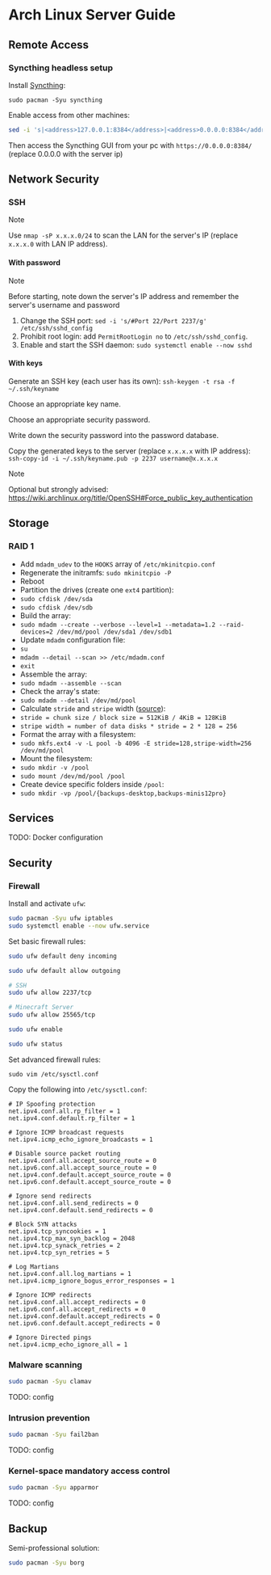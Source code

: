 # Arch Linux Server Guide

<!-- TODO: add SSH setup -->
<!-- TODO: add ufw setup -->
<!-- TODO: add git setup -->
<!-- TODO: add tmux setup -->
<!-- TODO: add basic neovim setup -->
<!-- TODO: add docker setup, lazydocker as dashboard -->
<!-- TODO: add minecraft server setup -->

## Remote Access

### Syncthing headless setup

Install [Syncthing](https://wiki.archlinux.org/title/Syncthing):

`sudo pacman -Syu syncthing`

Enable access from other machines:

```sh
sed -i 's|<address>127.0.0.1:8384</address>|<address>0.0.0.0:8384</address>|g' "~/.local/state/syncthing/config.xml"
```

Then access the Syncthing GUI from your pc with `https://0.0.0.0:8384/` (replace 0.0.0.0 with the server ip)

## Network Security

### SSH

> [!NOTE]
> Use `nmap -sP x.x.x.0/24` to scan the LAN for the server's IP (replace `x.x.x.0` with LAN IP address).

#### With password

> [!NOTE]
> Before starting, note down the server's IP address and remember the server's username and password

1. Change the SSH port: `sed -i 's/#Port 22/Port 2237/g' /etc/ssh/sshd_config`
2. Prohibit root login: add `PermitRootLogin no` to `/etc/ssh/sshd_config`.
3. Enable and start the SSH daemon: `sudo systemctl enable --now sshd`

#### With keys

Generate an SSH key (each user has its own): `ssh-keygen -t rsa -f ~/.ssh/keyname`

Choose an appropriate key name.

Choose an appropriate security password.

Write down the security password into the password database.

Copy the generated keys to the server (replace `x.x.x.x` with IP address): `ssh-copy-id -i ~/.ssh/keyname.pub -p 2237 username@x.x.x.x`

> [!NOTE]
> Optional but strongly advised: https://wiki.archlinux.org/title/OpenSSH#Force_public_key_authentication

## Storage

### RAID 1

<!-- https://wiki.archlinux.org/title/RAID#Installation -->
<!-- https://wiki.archlinux.org/title/RAID#Configure_mkinitcpio -->

<!-- https://en.wikipedia.org/wiki/Comparison_of_file_systems#Limits -->
<!-- https://en.wikipedia.org/wiki/Comparison_of_file_systems#Features -->

<!-- https://wiki.archlinux.org/title/RAID#Monitoring -->
<!-- https://wiki.archlinux.org/title/RAID#RAID_Maintenance -->

- Add `mdadm_udev` to the `HOOKS` array of `/etc/mkinitcpio.conf`
- Regenerate the initramfs: `sudo mkinitcpio -P`
- Reboot
- Partition the drives (create one `ext4` partition):
- `sudo cfdisk /dev/sda`
- `sudo cfdisk /dev/sdb`
- Build the array:
- `sudo mdadm --create --verbose --level=1 --metadata=1.2 --raid-devices=2 /dev/md/pool /dev/sda1 /dev/sdb1`
- Update `mdadm` configuration file:
- `su`
- `mdadm --detail --scan >> /etc/mdadm.conf`
- `exit`
- Assemble the array:
- `sudo mdadm --assemble --scan`
- Check the array's state:
- `sudo mdadm --detail /dev/md/pool`
- Calculate `stride` and `stripe` width ([source](https://wiki.archlinux.org/title/RAID#Calculating_the_stride_and_stripe_width)):
- `stride = chunk size / block size = 512KiB / 4KiB = 128KiB`
- `stripe width = number of data disks * stride = 2 * 128 = 256`
- Format the array with a filesystem: 
- `sudo mkfs.ext4 -v -L pool -b 4096 -E stride=128,stripe-width=256 /dev/md/pool`
- Mount the filesystem: 
- `sudo mkdir -v /pool`
- `sudo mount /dev/md/pool /pool`
-  Create device specific folders inside `/pool`:
- `sudo mkdir -vp /pool/{backups-desktop,backups-minis12pro}`

## Services

TODO: Docker configuration

## Security

### Firewall

Install and activate `ufw`:

```sh
sudo pacman -Syu ufw iptables
sudo systemctl enable --now ufw.service
```

Set basic firewall rules:

```sh
sudo ufw default deny incoming

sudo ufw default allow outgoing

# SSH
sudo ufw allow 2237/tcp

# Minecraft Server
sudo ufw allow 25565/tcp

sudo ufw enable

sudo ufw status
```

Set advanced firewall rules:

`sudo vim /etc/sysctl.conf`

Copy the following into `/etc/sysctl.conf`:

```
# IP Spoofing protection
net.ipv4.conf.all.rp_filter = 1
net.ipv4.conf.default.rp_filter = 1

# Ignore ICMP broadcast requests
net.ipv4.icmp_echo_ignore_broadcasts = 1

# Disable source packet routing
net.ipv4.conf.all.accept_source_route = 0
net.ipv6.conf.all.accept_source_route = 0 
net.ipv4.conf.default.accept_source_route = 0
net.ipv6.conf.default.accept_source_route = 0

# Ignore send redirects
net.ipv4.conf.all.send_redirects = 0
net.ipv4.conf.default.send_redirects = 0

# Block SYN attacks
net.ipv4.tcp_syncookies = 1
net.ipv4.tcp_max_syn_backlog = 2048
net.ipv4.tcp_synack_retries = 2
net.ipv4.tcp_syn_retries = 5

# Log Martians
net.ipv4.conf.all.log_martians = 1
net.ipv4.icmp_ignore_bogus_error_responses = 1

# Ignore ICMP redirects
net.ipv4.conf.all.accept_redirects = 0
net.ipv6.conf.all.accept_redirects = 0
net.ipv4.conf.default.accept_redirects = 0 
net.ipv6.conf.default.accept_redirects = 0

# Ignore Directed pings
net.ipv4.icmp_echo_ignore_all = 1
```

### Malware scanning

```sh
sudo pacman -Syu clamav
```

TODO: config

### Intrusion prevention

```sh
sudo pacman -Syu fail2ban
```

TODO: config

### Kernel-space mandatory access control

```sh
sudo pacman -Syu apparmor
```

TODO: config

## Backup

Semi-professional solution:

```sh
sudo pacman -Syu borg
```
